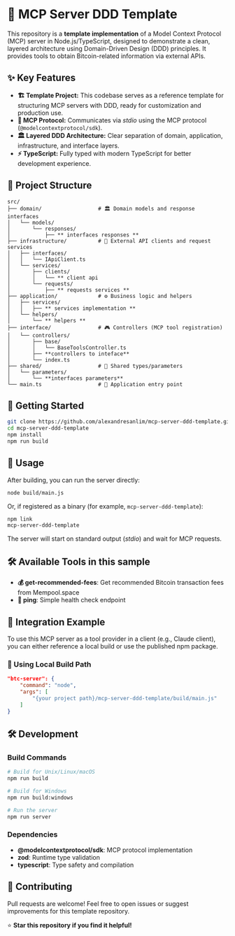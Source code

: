 # 🚀 MCP Server DDD Template

This repository is a **template implementation** of a Model Context Protocol (MCP) server in Node.js/TypeScript, designed to demonstrate a clean, layered architecture using Domain-Driven Design (DDD) principles. It provides tools to obtain Bitcoin-related information via external APIs.

## ✨ Key Features

- **🏗️ Template Project:** This codebase serves as a reference template for structuring MCP servers with DDD, ready for customization and production use.
- **🔌 MCP Protocol:** Communicates via _stdio_ using the MCP protocol (`@modelcontextprotocol/sdk`).
- **🏛️ Layered DDD Architecture:** Clear separation of domain, application, infrastructure, and interface layers.
- **⚡ TypeScript:** Fully typed with modern TypeScript for better development experience.

## 📁 Project Structure

```
src/
├── domain/                  # 🏛️ Domain models and response interfaces
│   └── models/
│       └── responses/
│           ├── ** interfaces responses **
├── infrastructure/          # 🔌 External API clients and request services
│   ├── interfaces/
│   │   └── IApiClient.ts
│   └── services/
│       ├── clients/
│       │   └── ** client api
│       └── requests/
│           ├── ** requests services **
├── application/             # ⚙️ Business logic and helpers
│   ├── services/
│   │   ├── ** services implementation **
│   └── helpers/
│       └── ** helpers **
├── interface/               # 🎮 Controllers (MCP tool registration)
│   └── controllers/
│       ├── base/
│       │   └── BaseToolsController.ts
│       ├── **controllers to inteface**
│       └── index.ts
├── shared/                  # 🔗 Shared types/parameters
│   └── parameters/
│       └── **interfaces parameters**
└── main.ts                  # 🚀 Application entry point
```

## 🚀 Getting Started

```bash
git clone https://github.com/alexandresanlim/mcp-server-ddd-template.git
cd mcp-server-ddd-template
npm install
npm run build
```

## 🎯 Usage

After building, you can run the server directly:

```bash
node build/main.js
```

Or, if registered as a binary (for example, `mcp-server-ddd-template`):

```bash
npm link
mcp-server-ddd-template
```

The server will start on standard output (_stdio_) and wait for MCP requests.

## 🛠️ Available Tools in this sample

- **💰 get-recommended-fees**: Get recommended Bitcoin transaction fees from Mempool.space
- **🔗 ping**: Simple health check endpoint

## 🔗 Integration Example

To use this MCP server as a tool provider in a client (e.g., Claude client), you can either reference a local build or use the published npm package.

### 📂 Using Local Build Path

```json
"btc-server": {
    "command": "node",
    "args": [
        "{your project path}/mcp-server-ddd-template/build/main.js"
    ]
}
```

## 🛠️ Development

### Build Commands

```bash
# Build for Unix/Linux/macOS
npm run build

# Build for Windows
npm run build:windows

# Run the server
npm run server
```

### Dependencies

- **@modelcontextprotocol/sdk**: MCP protocol implementation
- **zod**: Runtime type validation
- **typescript**: Type safety and compilation

## 🤝 Contributing

Pull requests are welcome! Feel free to open issues or suggest improvements for this template repository.

⭐ **Star this repository if you find it helpful!**